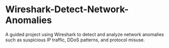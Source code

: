 # Wireshark-Detect-Network-Anomalies
A guided project using Wireshark to detect and analyze network anomalies such as suspicious IP traffic, DDoS patterns, and protocol misuse.
